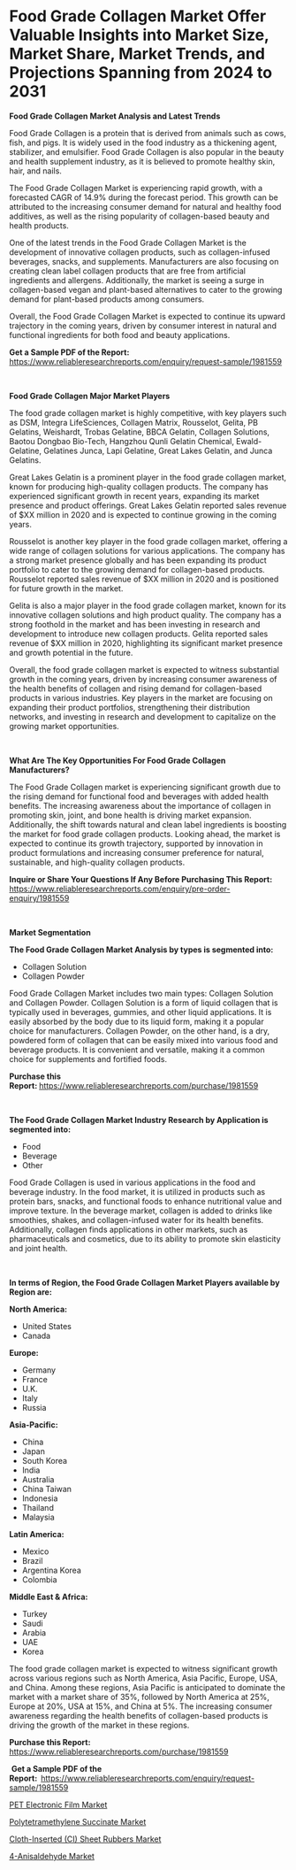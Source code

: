 <p><h1>Food Grade Collagen Market Offer Valuable Insights into Market Size, Market Share, Market Trends, and Projections Spanning from 2024 to 2031</h1></p><p><strong>Food Grade Collagen Market Analysis and Latest Trends</strong></p>
<p><p>Food Grade Collagen is a protein that is derived from animals such as cows, fish, and pigs. It is widely used in the food industry as a thickening agent, stabilizer, and emulsifier. Food Grade Collagen is also popular in the beauty and health supplement industry, as it is believed to promote healthy skin, hair, and nails.</p><p>The Food Grade Collagen Market is experiencing rapid growth, with a forecasted CAGR of 14.9% during the forecast period. This growth can be attributed to the increasing consumer demand for natural and healthy food additives, as well as the rising popularity of collagen-based beauty and health products.</p><p>One of the latest trends in the Food Grade Collagen Market is the development of innovative collagen products, such as collagen-infused beverages, snacks, and supplements. Manufacturers are also focusing on creating clean label collagen products that are free from artificial ingredients and allergens. Additionally, the market is seeing a surge in collagen-based vegan and plant-based alternatives to cater to the growing demand for plant-based products among consumers.</p><p>Overall, the Food Grade Collagen Market is expected to continue its upward trajectory in the coming years, driven by consumer interest in natural and functional ingredients for both food and beauty applications.</p></p>
<p><strong>Get a Sample PDF of the Report:&nbsp;</strong> <a href="https://www.reliableresearchreports.com/enquiry/request-sample/1981559">https://www.reliableresearchreports.com/enquiry/request-sample/1981559</a></p>
<p>&nbsp;</p>
<p><strong>Food Grade Collagen Major Market Players</strong></p>
<p><p>The food grade collagen market is highly competitive, with key players such as DSM, Integra LifeSciences, Collagen Matrix, Rousselot, Gelita, PB Gelatins, Weishardt, Trobas Gelatine, BBCA Gelatin, Collagen Solutions, Baotou Dongbao Bio-Tech, Hangzhou Qunli Gelatin Chemical, Ewald-Gelatine, Gelatines Junca, Lapi Gelatine, Great Lakes Gelatin, and Junca Gelatins.</p><p>Great Lakes Gelatin is a prominent player in the food grade collagen market, known for producing high-quality collagen products. The company has experienced significant growth in recent years, expanding its market presence and product offerings. Great Lakes Gelatin reported sales revenue of $XX million in 2020 and is expected to continue growing in the coming years.</p><p>Rousselot is another key player in the food grade collagen market, offering a wide range of collagen solutions for various applications. The company has a strong market presence globally and has been expanding its product portfolio to cater to the growing demand for collagen-based products. Rousselot reported sales revenue of $XX million in 2020 and is positioned for future growth in the market.</p><p>Gelita is also a major player in the food grade collagen market, known for its innovative collagen solutions and high product quality. The company has a strong foothold in the market and has been investing in research and development to introduce new collagen products. Gelita reported sales revenue of $XX million in 2020, highlighting its significant market presence and growth potential in the future.</p><p>Overall, the food grade collagen market is expected to witness substantial growth in the coming years, driven by increasing consumer awareness of the health benefits of collagen and rising demand for collagen-based products in various industries. Key players in the market are focusing on expanding their product portfolios, strengthening their distribution networks, and investing in research and development to capitalize on the growing market opportunities.</p></p>
<p>&nbsp;</p>
<p><strong>What Are The Key Opportunities For Food Grade Collagen Manufacturers?</strong></p>
<p><p>The Food Grade Collagen market is experiencing significant growth due to the rising demand for functional food and beverages with added health benefits. The increasing awareness about the importance of collagen in promoting skin, joint, and bone health is driving market expansion. Additionally, the shift towards natural and clean label ingredients is boosting the market for food grade collagen products. Looking ahead, the market is expected to continue its growth trajectory, supported by innovation in product formulations and increasing consumer preference for natural, sustainable, and high-quality collagen products.</p></p>
<p><strong>Inquire or Share Your Questions If Any Before Purchasing This Report:</strong> <a href="https://www.reliableresearchreports.com/enquiry/pre-order-enquiry/1981559">https://www.reliableresearchreports.com/enquiry/pre-order-enquiry/1981559</a></p>
<p>&nbsp;</p>
<p><strong>Market Segmentation</strong></p>
<p><strong>The Food Grade Collagen Market Analysis by types is segmented into:</strong></p>
<p><ul><li>Collagen Solution</li><li>Collagen Powder</li></ul></p>
<p><p>Food Grade Collagen Market includes two main types: Collagen Solution and Collagen Powder. Collagen Solution is a form of liquid collagen that is typically used in beverages, gummies, and other liquid applications. It is easily absorbed by the body due to its liquid form, making it a popular choice for manufacturers. Collagen Powder, on the other hand, is a dry, powdered form of collagen that can be easily mixed into various food and beverage products. It is convenient and versatile, making it a common choice for supplements and fortified foods.</p></p>
<p><strong>Purchase this Report:&nbsp;</strong><a href="https://www.reliableresearchreports.com/purchase/1981559">https://www.reliableresearchreports.com/purchase/1981559</a></p>
<p>&nbsp;</p>
<p><strong>The Food Grade Collagen Market Industry Research by Application is segmented into:</strong></p>
<p><ul><li>Food</li><li>Beverage</li><li>Other</li></ul></p>
<p><p>Food Grade Collagen is used in various applications in the food and beverage industry. In the food market, it is utilized in products such as protein bars, snacks, and functional foods to enhance nutritional value and improve texture. In the beverage market, collagen is added to drinks like smoothies, shakes, and collagen-infused water for its health benefits. Additionally, collagen finds applications in other markets, such as pharmaceuticals and cosmetics, due to its ability to promote skin elasticity and joint health.</p></p>
<p>&nbsp;</p>
<p><strong>In terms of Region, the Food Grade Collagen Market Players available by Region are:</strong></p>
<p>
    <p> <strong> North America: </strong>
        <ul>
            <li>United States</li>
            <li>Canada</li>
        </ul>
        </p> 
    <p> <strong> Europe: </strong>
        <ul>
            <li>Germany</li>
            <li>France</li>
            <li>U.K.</li>
            <li>Italy</li>
            <li>Russia</li>
        </ul>
        </p> 
    <p> <strong> Asia-Pacific: </strong>
        <ul>
            <li>China</li>
            <li>Japan</li>
            <li>South Korea</li>
            <li>India</li>
            <li>Australia</li>
            <li>China Taiwan</li>
            <li>Indonesia</li>
            <li>Thailand</li>
            <li>Malaysia</li>
        </ul>
        </p> 
    <p> <strong> Latin America: </strong>
        <ul>
            <li>Mexico</li>
            <li>Brazil</li>
            <li>Argentina Korea</li>
            <li>Colombia</li>
        </ul>
        </p> 
    <p> <strong> Middle East & Africa: </strong>
        <ul>
            <li>Turkey</li>
            <li>Saudi</li>
            <li>Arabia</li>
            <li>UAE</li>
            <li>Korea</li>
        </ul>
    </p>
    </p>
<p><p>The food grade collagen market is expected to witness significant growth across various regions such as North America, Asia Pacific, Europe, USA, and China. Among these regions, Asia Pacific is anticipated to dominate the market with a market share of 35%, followed by North America at 25%, Europe at 20%, USA at 15%, and China at 5%. The increasing consumer awareness regarding the health benefits of collagen-based products is driving the growth of the market in these regions.</p></p>
<p><strong>Purchase this Report: </strong><a href="https://www.reliableresearchreports.com/purchase/1981559">https://www.reliableresearchreports.com/purchase/1981559</a></p>
<p>&nbsp;<strong>Get a Sample PDF of the Report:&nbsp;&nbsp;</strong><a href="https://www.reliableresearchreports.com/enquiry/request-sample/1981559">https://www.reliableresearchreports.com/enquiry/request-sample/1981559</a></p>
<p><strong></strong></p>
<p><p><a href="https://github.com/jaidynmorantestelletmjzya/Market-Research-Report-List-1/blob/main/pet-electronic-film-market.md">PET Electronic Film Market</a></p><p><a href="https://issuu.com/reportprime-2/docs/polytetramethylene-succinate-market-size-2030.pptx">Polytetramethylene Succinate Market</a></p><p><a href="https://github.com/juniordelafrance/Market-Research-Report-List-2/blob/main/cloth-inserted-ci-sheet-rubbers-market.md">Cloth-Inserted (CI) Sheet Rubbers Market</a></p><p><a href="https://issuu.com/reportprime-2/docs/4-anisaldehyde-market-size-2030.pptx">4-Anisaldehyde Market</a></p></p>